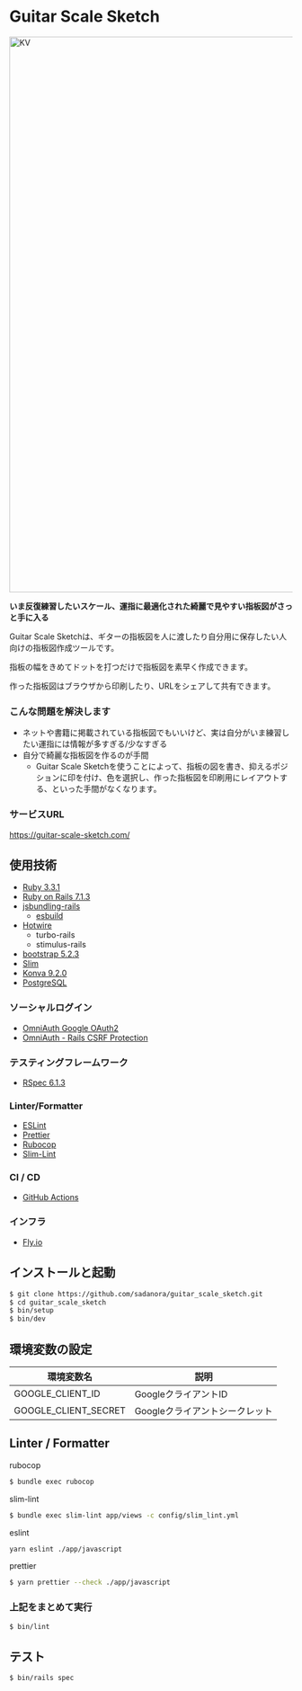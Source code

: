 
# Guitar Scale Sketch

<img width="989" alt="KV" src="https://github.com/sadanora/guitar_scale_sketch/assets/66685066/d5da91dd-71df-4ca4-83c1-639b5a9fb047">

**いま反復練習したいスケール、運指に最適化された綺麗で見やすい指板図がさっと手に入る**

Guitar Scale Sketchは、ギターの指板図を人に渡したり自分用に保存したい人向けの指板図作成ツールです。

指板の幅をきめてドットを打つだけで指板図を素早く作成できます。

作った指板図はブラウザから印刷したり、URLをシェアして共有できます。

### こんな問題を解決します
- ネットや書籍に掲載されている指板図でもいいけど、実は自分がいま練習したい運指には情報が多すぎる/少なすぎる
- 自分で綺麗な指板図を作るのが手間
  - Guitar Scale Sketchを使うことによって、指板の図を書き、抑えるポジションに印を付け、色を選択し、作った指板図を印刷用にレイアウトする、といった手間がなくなります。
### サービスURL
https://guitar-scale-sketch.com/

## 使用技術
- [Ruby 3.3.1](https://www.ruby-lang.org/ja/)
- [Ruby on Rails 7.1.3](https://rubyonrails.org/)
- [jsbundling-rails](https://github.com/rails/jsbundling-rails)
  - [esbuild](https://esbuild.github.io/)
- [Hotwire](https://hotwired.dev/)
  - turbo-rails
  - stimulus-rails
- [bootstrap 5.2.3](https://getbootstrap.jp/)
- [Slim](https://slim-template.github.io/)
- [Konva 9.2.0](https://konvajs.org/)
- [PostgreSQL](https://www.postgresql.org/)
### ソーシャルログイン
- [OmniAuth Google OAuth2](https://github.com/zquestz/omniauth-google-oauth2)
- [OmniAuth - Rails CSRF Protection](https://github.com/cookpad/omniauth-rails_csrf_protection)
### テスティングフレームワーク
- [RSpec 6.1.3](https://rspec.info/)
### Linter/Formatter
- [ESLint](https://eslint.org/)
- [Prettier](https://prettier.io/)
- [Rubocop](https://docs.rubocop.org/rubocop/index.html)
- [Slim-Lint](https://github.com/sds/slim-lint)
### CI / CD
- [GitHub Actions](https://docs.github.com/ja/actions)
### インフラ
- [Fly.io](https://fly.io/)

## インストールと起動
```bash
$ git clone https://github.com/sadanora/guitar_scale_sketch.git
$ cd guitar_scale_sketch
$ bin/setup
$ bin/dev
```
## 環境変数の設定
環境変数名 | 説明
--- | ---
GOOGLE_CLIENT_ID | GoogleクライアントID
GOOGLE_CLIENT_SECRET | Googleクライアントシークレット

## Linter / Formatter
rubocop
```bash
$ bundle exec rubocop
```
slim-lint
```bash
$ bundle exec slim-lint app/views -c config/slim_lint.yml
```
eslint
```bash
yarn eslint ./app/javascript
```
prettier
```bash
$ yarn prettier --check ./app/javascript
```
### 上記をまとめて実行
```bash
$ bin/lint
```

## テスト
```bash
$ bin/rails spec
```
